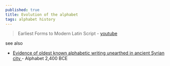 ```yaml
---
published: true
title: Evolution of the alphabet
tags: alphabet history
---
```

> Earliest Forms to Modern Latin Script - [youtube](https://www.youtube.com/watch?v=3kGuN8WIGNc)

see also
- [Evidence of oldest known alphabetic writing unearthed in ancient Syrian city ](https://news.ycombinator.com/item?id=42224330) - Alphabet 2,400 BCE